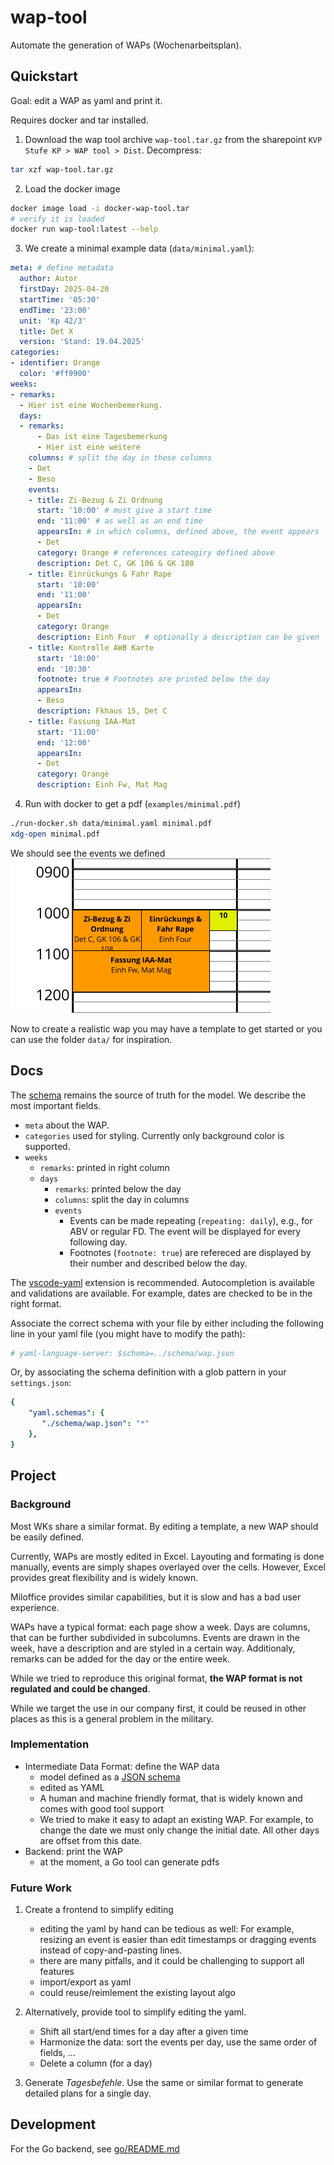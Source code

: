 # wap-tool

Automate the generation of WAPs (Wochenarbeitsplan).

## Quickstart
Goal: edit a WAP as yaml and print it.

Requires docker and tar installed.

1. Download the wap tool archive `wap-tool.tar.gz` from the sharepoint `KVP Stufe KP > WAP tool > Dist`. Decompress:
 ``` sh
tar xzf wap-tool.tar.gz
```
2. Load the docker image 
``` sh
docker image load -i docker-wap-tool.tar
# verify it is loaded
docker run wap-tool:latest --help
```
3. We create a minimal example data (`data/minimal.yaml`):
``` yaml
meta: # define metadata
  author: Autor
  firstDay: 2025-04-20
  startTime: '05:30'
  endTime: '23:00'
  unit: 'Kp 42/3'
  title: Det X
  version: 'Stand: 19.04.2025'
categories:
- identifier: Orange
  color: '#ff9900'
weeks:
- remarks:
  - Hier ist eine Wochenbemerkung.
  days:
  - remarks:
      - Das ist eine Tagesbemerkung
      - Hier ist eine weitere
    columns: # split the day in these columns
    - Det
    - Beso
    events:
    - title: Zi-Bezug & Zi Ordnung
      start: '10:00' # must give a start time
      end: '11:00' # as well as an end time
      appearsIn: # in which columns, defined above, the event appears
      - Det
      category: Orange # references cateogiry defined above
      description: Det C, GK 106 & GK 108
    - title: Einrückungs & Fahr Rape
      start: '10:00'
      end: '11:00'
      appearsIn:
      - Det
      category: Orange
      description: Einh Four  # optionally a description can be given
    - title: Kontrolle AWB Karte
      start: '10:00'
      end: '10:30'
      footnote: true # Footnotes are printed below the day
      appearsIn:
      - Beso
      description: Fkhaus 15, Det C
    - title: Fassung IAA-Mat
      start: '11:00'
      end: '12:00'
      appearsIn:
      - Det
      category: Orange
      description: Einh Fw, Mat Mag
```
4. Run with docker to get a pdf (`examples/minimal.pdf`)
``` sh
./run-docker.sh data/minimal.yaml minimal.pdf
xdg-open minimal.pdf
```
We should see the events we defined ![](examples/snip.png)

Now to create a realistic wap you may have a template to get started or you can use the folder `data/` for inspiration.

## Docs
The [schema](schema/wap.json) remains the source of truth for the model.
We describe the most important fields.
- `meta` about the WAP.
- `categories` used for styling. Currently only background color is supported.
- `weeks`
    - `remarks`: printed in right column
    - `days` 
        - `remarks`: printed below the day
        - `columns`: split the day in columns
        - `events`
          - Events can be made repeating (`repeating: daily`), e.g., for ABV or regular FD. The event will be displayed for every following day.
          - Footnotes (`footnote: true`) are refereced are displayed by their number and described below the day.

The [vscode-yaml](https://github.com/redhat-developer/vscode-yaml) extension is recommended.
Autocompletion is available and validations are available.
For example, dates are checked to be in the right format.

Associate the correct schema with your file by either including the following line in your yaml file (you might have to modify the path):
``` yaml
# yaml-language-server: $schema=../schema/wap.json
```
Or, by associating the schema definition with a glob pattern in your `settings.json`:
``` yaml
{
    "yaml.schemas": {
       "./schema/wap.json": "*"
    },
}
```
## Project
### Background
Most WKs share a similar format.
By editing a template, a new WAP should be easily defined.

Currently, WAPs are mostly edited in Excel.
Layouting and formating is done manually, events are simply shapes overlayed over the cells.
However, Excel provides great flexibility and is widely known.

Miloffice provides similar capabilities, but it is slow and has a bad user experience.

WAPs have a typical format: each page show a week. Days are columns, that can be further subdivided in subcolumns.
Events are drawn in the week, have a description and are styled in a certain way.
Additionaly, remarks can be added for the day or the entire week.

While we tried to reproduce this original format, **the WAP format is not regulated and could be changed**.

While we target the use in our company first, it could be reused in other places as this is a general problem in the military.
<!-- specialities: not a typical calendar -->

### Implementation
- Intermediate Data Format: define the WAP data
    - model defined as a [JSON schema](https://json-schema.org/)
    - edited as YAML
    - A human and machine friendly format, that is widely known and comes with good tool support
    - We tried to make it easy to adapt an existing WAP. For example, to change the date we must only change the initial date. All other days are offset from this date.
- Backend: print the WAP
    - at the moment, a Go tool can generate pdfs


### Future Work
1. Create a frontend to simplify editing
    - editing the yaml by hand can be tedious as well: For example, resizing an event is easier than edit timestamps or dragging events instead of copy-and-pasting lines.
    - there are many pitfalls, and it could be challenging to support all features
    - import/export as yaml
    - could reuse/reimlement the existing layout algo

2. Alternatively, provide tool to simplify editing the yaml.
    - Shift all start/end times for a day after a given time
    - Harmonize the data: sort the events per day, use the same order of fields, ...
    - Delete a column (for a day)

3. Generate *Tagesbefehle*. Use the same or similar format to generate detailed plans for a single day.

## Development
For the Go backend, see [go/README.md](./go/README.md)